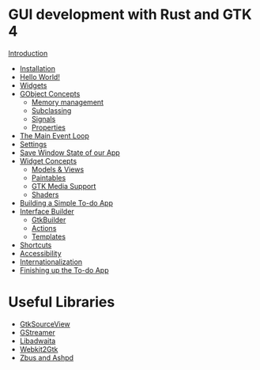 # GUI development with Rust and GTK 4

[Introduction](introduction.md)
- [Installation](installation.md)
- [Hello World!](hello_world.md)
- [Widgets](widgets.md)
- [GObject Concepts](gobject_concepts.md)
    - [Memory management](gobject_memory_management.md)
    - [Subclassing](gobject_subclassing.md)
    - [Signals](gobject_signals.md)
    - [Properties]()
- [The Main Event Loop](main_event_loop.md)
- [Settings](settings.md)
- [Save Window State of our App]()
- [Widget Concepts]()
    - [Models & Views]()
    - [Paintables]()
    - [GTK Media Support]()
    - [Shaders]()
- [Building a Simple To-do App]()
- [Interface Builder]()
    - [GtkBuilder]()
    - [Actions]()
    - [Templates]()
- [Shortcuts]()
- [Accessibility]()
- [Internationalization]()
- [Finishing up the To-do App]()

# Useful Libraries

- [GtkSourceView]()
- [GStreamer]()
- [Libadwaita]()
- [Webkit2Gtk]()
- [Zbus and Ashpd]()
